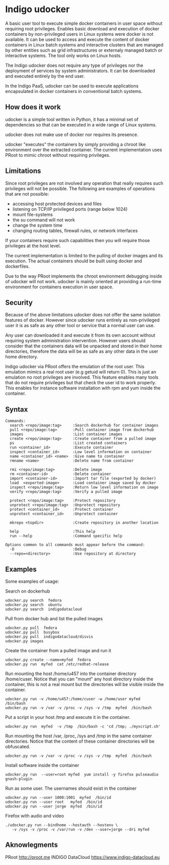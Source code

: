 # Indigo udocker
A basic user tool to execute simple docker containers in user space 
without requiring root privileges. Enables basic download and execution 
of docker containers by non-privileged users in Linux systems were docker 
is not available. It can be used to access and execute the content of 
docker containers in Linux batch systems and interactive clusters that 
are managed by other entities such as grid infrastructures or externaly 
managed batch or interactive systems. The tool only works on Linux hosts.

The Indigo udocker does not require any type of privileges nor the
deployment of services by system administrators. It can be downloaded
and executed entirely by the end user. 

In the Indigo PaaS, udocker can be used to execute applications
encapsulated in docker containers in conventional batch systems.

## How does it work
udocker is a simple tool written in Python, it has a minimal set
of dependencies so that can be executed in a wide range of Linux
systems. 

udocker does not make use of docker nor requires its presence.

udocker "executes" the containers by simply providing a chroot like 
environment over the extracted container. The current implementation 
uses PRoot to mimic chroot without requiring privileges. 

## Limitations
Since root privileges are not involved any operation that really 
requires such privileges will not be possible. The following  are
examples of operations that are not possible:

* accessing host protected devices and files
* listening on TCP/IP privileged ports (range below 1024)
* mount file-systems
* the su command will not work
* change the system time
* changing routing tables, firewall rules, or network interfaces

If your containers require such capabilities then you will require
those privileges at the host level.  

The current implementation is limited to the pulling of docker images 
and its execution. The actual containers should be built using docker
and dockerfiles.

Due to the way PRoot implements the chroot environment debugging inside
of udocker will not work. udocker is mainly oriented at providing a
run-time environment for containers execution in user space.

## Security
Because of the above limitations udocker does not offer the same isolation
features of docker. However since udocker runs entirely as non-privileged
user it is as safe as any other tool or service that a normal user can use.

Any user can downloaded it and execute it from its own account without
requiring system administration intervention. However users should consider
that the containers data will be unpacked and stored in their home
directories, therefore the data will be as safe as any other data in the
user home directory.

Indigo udocker via PRoot offers the emulation of the root user. This emulation
mimics a real root user (e.g getuid will return 0). This is just an emulation
no root privileges are involved. This feature enables many tools that do not 
require privileges but that check the user id to work properly. This enables
for instance software installation with rpm and yum inside the container.

## Syntax
```
Commands:
  search <repo/image:tag>     :Search dockerhub for container images
  pull <repo/image:tag>       :Pull container image from dockerhub
  images                      :List container images
  create <repo/image:tag>     :Create container from a pulled image
  ps                          :List created containers
  run <container_id>          :Execute container 
  inspect <container_id>      :Low level information on container
  name <container_id> <name>  :Give name to container
  rmname <name>               :Delete name from container

  rmi <repo/image:tag>        :Delete image
  rm <container-id>           :Delete container
  import <container-id>       :Import tar file (exported by docker)
  load  <exported-image>      :Load container image saved by docker
  inspect <repo/image:tag>    :Return low level information on image
  verify <repo/image:tag>     :Verify a pulled image

  protect <repo/image:tag>    :Protect repository
  unprotect <repo/image:tag>  :Unprotect repository
  protect <container_id>      :Protect container
  unprotect <container_id>    :Unprotect container

  mkrepo <topdir>             :Create repository in another location

  help                        :This help
  run --help                  :Command specific help

Options common to all commands must appear before the command:
  -D                          :Debug
  --repo=<directory>          :Use repository at directory
```

## Examples
Some examples of usage:

Search on dockerhub
```
udocker.py search  fedora
udocker.py search  ubuntu
udocker.py search  indigodatacloud
```

Pull from docker hub and list the pulled images
```
udocker.py pull  fedora
udocker.py pull  busybox
udocker.py pull  indigodatacloud/disvis
udocker.py images
```

Create the container from a pulled image and run it
```
udocker.py create --name=myfed  fedora
udocker.py run  myfed  cat /etc/redhat-release
```

Run mounting the host /home/u457 into the container directory /home/cuser. 
Notice that you can "mount" any host directory inside the container, this 
is not a real mount but the directories will be visible inside the container.
```
udocker.py run -v /home/u457:/home/cuser -w /home/user myfed  /bin/bash
udocker.py run -v /var -v /proc -v /sys -v /tmp  myfed  /bin/bash
```

Put a script in your host /tmp and execute it in the container.
```
udocker.py run  myfed  -v /tmp  /bin/bash -c 'cd /tmp; ./myscript.sh'
```

Run mounting the host /var, /proc, /sys and /tmp in the same container
directories. Notice that the content of these container directories will
be obfuscated.
```
udocker.py run -v /var -v /proc -v /sys -v /tmp  myfed  /bin/bash
```

Install software inside the container
```
udocker.py run  --user=root myfed  yum install -y firefox pulseaudio gnash-plugin
```

Run as some user. The usernames should exist in the container 
```
udocker.py run --user 1000:1001  myfed  /bin/id
udocker.py run --user root   myfed  /bin/id
udocker.py run --user jorge  myfed  /bin/id
```

Firefox with audio and video
```
./udocker.py run --bindhome --hostauth --hostenv \
   -v /sys -v /proc -v /var/run -v /dev --user=jorge --dri myfed
```

## Aknowlegments

PRoot http://proot.me
INDIGO DataCloud https://www.indigo-datacloud.eu
